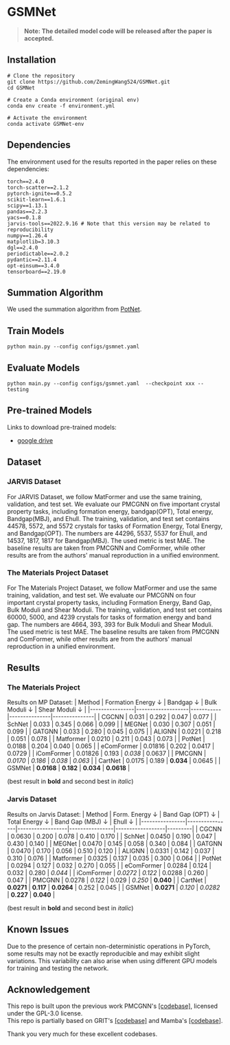 # GSMNet 

> **Note: The detailed model code will be released after the paper is accepted.**


## Installation
```
# Clone the repository
git clone https://github.com/ZemingWang524/GSMNet.git
cd GSMNet

# Create a Conda environment (original env)
conda env create -f environment.yml

# Activate the environment
conda activate GSMNet-env
```

## Dependencies
The environment used for the results reported in the paper relies on these dependencies:
```
torch==2.4.0
torch-scatter==2.1.2
pytorch-ignite==0.5.2
scikit-learn==1.6.1
scipy==1.13.1
pandas==2.2.3
yacs==0.1.8
jarvis-tools==2022.9.16 # Note that this version may be related to reproducibility
numpy==1.26.4
matplotlib=3.10.3
dgl==2.4.0
periodictable==2.0.2
pydantic==2.11.4
opt-einsum==3.4.0
tensorboard==2.19.0
```
## Summation Algorithm
We used the summation algorithm from [PotNet](https://github.com/divelab/AIRS/tree/main/OpenMat/PotNet).
## Train Models
```
python main.py --config configs/gsmnet.yaml
```
## Evaluate Models
```
python main.py --config configs/gsmnet.yaml  --checkpoint xxx --testing
```

## Pre-trained Models
Links to download pre-trained models:

- [google drive](https://drive.google.com/file/d/1nEjVhv1rD8KWVDqVbkRiVyEbSePHUF4V/view?usp=sharing)

## Dataset

### JARVIS Dataset
For JARVIS Dataset, we follow MatFormer and use the same training, validation, and test set. We evaluate our PMCGNN on five important crystal property tasks, including formation energy, bandgap(OPT), Total energy, Bandgap(MBJ), and Ehull. The training, validation, and test set contains 44578, 5572, and 5572 crystals for tasks of Formation Energy, Total Energy, and Bandgap(OPT). The numbers are 44296, 5537, 5537 for Ehull, and 14537, 1817, 1817 for Bandgap(MBJ). The used metric is test MAE. The baseline results are taken from PMCGNN and ComFormer, while other results are from the authors' manual reproduction in a unified environment.

### The Materials Project Dataset
For The Materials Project Dataset, we follow MatFormer and use the same training, validation, and test set. We evaluate our PMCGNN on four important crystal property tasks, including Formation Energy, Band Gap, Bulk Moduli and Shear Moduli. The training, validation, and test set contains 60000, 5000, and 4239 crystals for tasks of formation energy and band gap. The numbers are 4664, 393, 393 for Bulk Moduli and Shear Moduli. The used metric is test MAE. The baseline results are taken from PMCGNN and ComFormer, while other results are from the authors' manual reproduction in a unified environment.

## Results

### The Materials Project

Results on MP Dataset:
| Method         | Formation Energy ↓ | Bandgap ↓ | Bulk Moduli ↓ | Shear Moduli ↓ |
|----------------|-------------------|-----------|---------------|---------------|
| CGCNN          | 0.031             | 0.292     | 0.047         | 0.077         |
| SchNet         | 0.033             | 0.345     | 0.066         | 0.099         |
| MEGNet         | 0.030             | 0.307     | 0.051         | 0.099         |
| GATGNN         | 0.033             | 0.280     | 0.045         | 0.075         |
| ALIGNN         | 0.0221            | 0.218     | 0.051         | 0.078         |
| Matformer      | 0.0210            | 0.211     | 0.043         | 0.073         |
| PotNet         | 0.0188            | 0.204     | 0.040         | 0.065       |
| eComFormer     | 0.01816         | 0.202     | 0.0417        | 0.0729        |
| iComFormer     | 0.01826           | 0.193   | _0.038_       | 0.0637        |
| PMCGNN         | _0.0170_          | _0.186_   | _0.038_         | _0.063_       |
| CartNet        | 0.0175            | 0.189     | **0.034**     | 0.0645        |
| GSMNet | **0.0168**     | **0.182** | **0.034**       | **0.0618**    |


(best result in **bold** and second best in _italic_)

### Jarvis Dataset

Results on Jarvis Dataset:
| Method         | Form. Energy ↓ | Band Gap (OPT) ↓ | Total Energy ↓ | Band Gap (MBJ) ↓ | Ehull ↓ |
|----------------|----------------|------------------|----------------|------------------|---------|
| CGCNN          | 0.0630         | 0.200            | 0.078          | 0.410            | 0.170   |
| SchNet         | 0.0450         | 0.190            | 0.047          | 0.430            | 0.140   |
| MEGNet         | 0.0470         | 0.145            | 0.058          | 0.340            | 0.084   |
| GATGNN         | 0.0470         | 0.170            | 0.056          | 0.510            | 0.120   |
| ALIGNN         | 0.0331         | 0.142            | 0.037          | 0.310            | 0.076   |
| Matformer      | 0.0325         | 0.137            | 0.035          | 0.300            | 0.064   |
| PotNet         | 0.0294         | 0.127            | 0.032          | 0.270            | 0.055   |
| eComFormer     | 0.0284         | 0.124            | 0.032          | 0.280            | _0.044_ |
| iComFormer     | _0.0272_       | _0.122_            | 0.0288       | 0.260            | 0.047   |
| PMCGNN         | 0.0278         | _0.122_            | 0.029          | _0.250_          | **0.040** |
| CartNet        | **0.0271**         | **0.117**            | **0.0264**     | 0.252            | 0.045 |
| GSMNet | **0.0271**  | _0.120_        | _0.0282_       | **0.227**        | **0.040** |


(best result in **bold** and second best in _italic_)

## Known Issues
Due to the presence of certain non-deterministic operations in PyTorch, some results may not be exactly reproducible and may exhibit slight variations. This variability can also arise when using different GPU models for training and testing the network.

## Acknowledgement
This repo is built upon the previous work PMCGNN's [[codebase]](https://github.com/yinhexingxing/PMCGNN/tree/main), licensed under the GPL-3.0 license.  
This repo is partially based on GRIT's [[codebase]](https://github.com/LiamMa/GRIT/tree/main) and Mamba's [[codebase]](https://github.com/state-spaces/mamba).

Thank you very much for these excellent codebases. 
